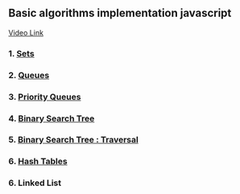 ## Basic algorithms implementation javascript
[Video Link](https://www.youtube.com/watch?v=t2CEgPsws3U) 
### 1. [Sets](/sets.md)
### 2. [Queues](/queues.md)
### 3. [Priority Queues](/queues.md#priority-queues)
### 4. [Binary Search Tree](binary%20search%20tree.md#basic-bst)
### 5. [Binary Search Tree : Traversal](binary%20search%20tree.md#basic-bst)
### 6. [Hash Tables](/hash%20table.md)
### 6. Linked List
<!--stackedit_data:
eyJoaXN0b3J5IjpbMTU0MTY3MzM1Ml19
-->
